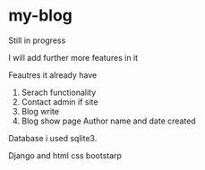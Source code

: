 # my-blog
Still in progress

I will add further more features in it

Feautres it already have 
1. Serach functionality 
2. Contact admin if site
3. Blog write
4. Blog show page
Author name and date created 

Database i used sqlite3. 

Django and html css bootstarp 
